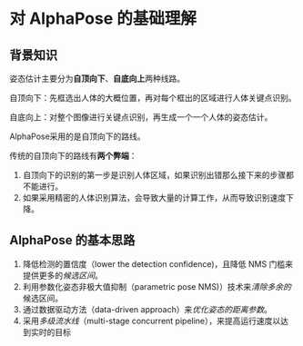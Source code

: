# 对 AlphaPose 的基础理解

## 背景知识

姿态估计主要分为**自顶向下**、**自底向上**两种线路。

自顶向下：先框选出人体的大概位置，再对每个框出的区域进行人体关键点识别。

自底向上：对整个图像进行关键点识别，再生成一个一个人体的姿态估计。



AlphaPose采用的是自顶向下的路线。

传统的自顶向下的路线有**两个弊端**：

1. 自顶向下的识别的第一步是识别人体区域，如果识别出错那么接下来的步骤都不能进行。
2. 如果采用精密的人体识别算法，会导致大量的计算工作，从而导致识别速度下降。

## AlphaPose 的基本思路

1. 降低检测的置信度（lower the detection confidence)，且降低 NMS 门槛来提供更多的*候选区间*。
2. 利用参数化姿态非极大值抑制（parametric pose NMS)）技术来*清除多余的*候选区间。
3. 通过数据驱动方法（data-driven approach）来*优化姿态的距离参数*。
4. 采用*多级流水线*（multi-stage concurrent pipeline），来提高运行速度以达到实时的目标

